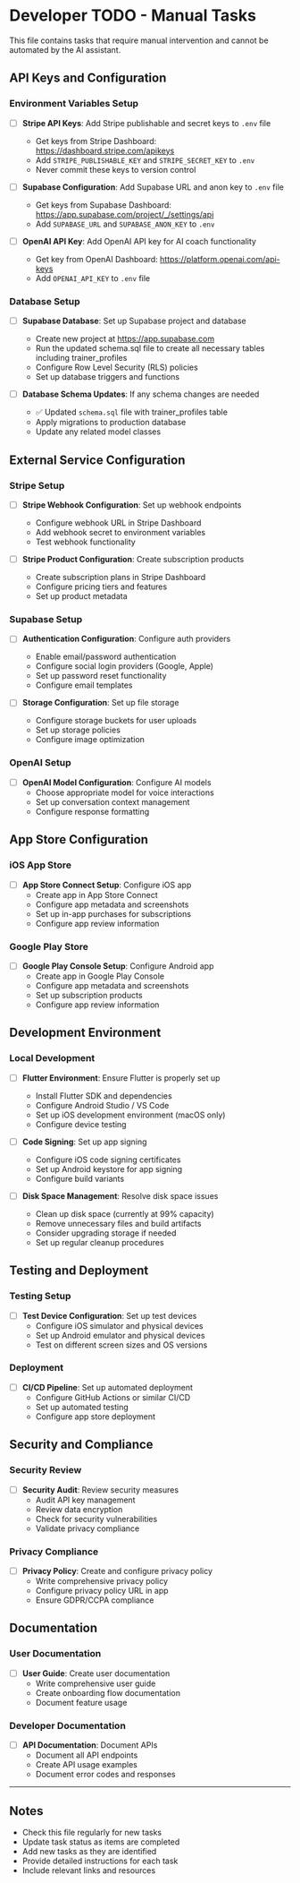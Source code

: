 # Developer TODO - Manual Tasks

This file contains tasks that require manual intervention and cannot be automated by the AI assistant.

## API Keys and Configuration

### Environment Variables Setup
- [ ] **Stripe API Keys**: Add Stripe publishable and secret keys to `.env` file
  - Get keys from Stripe Dashboard: https://dashboard.stripe.com/apikeys
  - Add `STRIPE_PUBLISHABLE_KEY` and `STRIPE_SECRET_KEY` to `.env`
  - Never commit these keys to version control

- [ ] **Supabase Configuration**: Add Supabase URL and anon key to `.env` file
  - Get keys from Supabase Dashboard: https://app.supabase.com/project/_/settings/api
  - Add `SUPABASE_URL` and `SUPABASE_ANON_KEY` to `.env`

- [ ] **OpenAI API Key**: Add OpenAI API key for AI coach functionality
  - Get key from OpenAI Dashboard: https://platform.openai.com/api-keys
  - Add `OPENAI_API_KEY` to `.env` file

### Database Setup
- [ ] **Supabase Database**: Set up Supabase project and database
  - Create new project at https://app.supabase.com
  - Run the updated schema.sql file to create all necessary tables including trainer_profiles
  - Configure Row Level Security (RLS) policies
  - Set up database triggers and functions

- [ ] **Database Schema Updates**: If any schema changes are needed
  - ✅ Updated `schema.sql` file with trainer_profiles table
  - Apply migrations to production database
  - Update any related model classes

## External Service Configuration

### Stripe Setup
- [ ] **Stripe Webhook Configuration**: Set up webhook endpoints
  - Configure webhook URL in Stripe Dashboard
  - Add webhook secret to environment variables
  - Test webhook functionality

- [ ] **Stripe Product Configuration**: Create subscription products
  - Create subscription plans in Stripe Dashboard
  - Configure pricing tiers and features
  - Set up product metadata

### Supabase Setup
- [ ] **Authentication Configuration**: Configure auth providers
  - Enable email/password authentication
  - Configure social login providers (Google, Apple)
  - Set up password reset functionality
  - Configure email templates

- [ ] **Storage Configuration**: Set up file storage
  - Configure storage buckets for user uploads
  - Set up storage policies
  - Configure image optimization

### OpenAI Setup
- [ ] **OpenAI Model Configuration**: Configure AI models
  - Choose appropriate model for voice interactions
  - Set up conversation context management
  - Configure response formatting

## App Store Configuration

### iOS App Store
- [ ] **App Store Connect Setup**: Configure iOS app
  - Create app in App Store Connect
  - Configure app metadata and screenshots
  - Set up in-app purchases for subscriptions
  - Configure app review information

### Google Play Store
- [ ] **Google Play Console Setup**: Configure Android app
  - Create app in Google Play Console
  - Configure app metadata and screenshots
  - Set up subscription products
  - Configure app review information

## Development Environment

### Local Development
- [ ] **Flutter Environment**: Ensure Flutter is properly set up
  - Install Flutter SDK and dependencies
  - Configure Android Studio / VS Code
  - Set up iOS development environment (macOS only)
  - Configure device testing

- [ ] **Code Signing**: Set up app signing
  - Configure iOS code signing certificates
  - Set up Android keystore for app signing
  - Configure build variants

- [ ] **Disk Space Management**: Resolve disk space issues
  - Clean up disk space (currently at 99% capacity)
  - Remove unnecessary files and build artifacts
  - Consider upgrading storage if needed
  - Set up regular cleanup procedures

## Testing and Deployment

### Testing Setup
- [ ] **Test Device Configuration**: Set up test devices
  - Configure iOS simulator and physical devices
  - Set up Android emulator and physical devices
  - Test on different screen sizes and OS versions

### Deployment
- [ ] **CI/CD Pipeline**: Set up automated deployment
  - Configure GitHub Actions or similar CI/CD
  - Set up automated testing
  - Configure app store deployment

## Security and Compliance

### Security Review
- [ ] **Security Audit**: Review security measures
  - Audit API key management
  - Review data encryption
  - Check for security vulnerabilities
  - Validate privacy compliance

### Privacy Compliance
- [ ] **Privacy Policy**: Create and configure privacy policy
  - Write comprehensive privacy policy
  - Configure privacy policy URL in app
  - Ensure GDPR/CCPA compliance

## Documentation

### User Documentation
- [ ] **User Guide**: Create user documentation
  - Write comprehensive user guide
  - Create onboarding flow documentation
  - Document feature usage

### Developer Documentation
- [ ] **API Documentation**: Document APIs
  - Document all API endpoints
  - Create API usage examples
  - Document error codes and responses

---

## Notes

- Check this file regularly for new tasks
- Update task status as items are completed
- Add new tasks as they are identified
- Provide detailed instructions for each task
- Include relevant links and resources 
